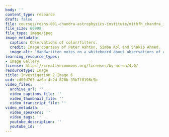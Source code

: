 ```yaml
---
body: ''
content_type: resource
draft: false
file: courses/reshs-001-chandra-astrophysics-institute/mithfh_chandra_inv2_6.jpg
file_size: 66998
file_type: image/jpeg
image_metadata:
  caption: Observations of color/filters.
  credit: Image courtesy of Peter Ashton, Simba Kol and Shakib Ahmed.
  image-alt: 'Handwritten notes on a whiteboard about observations of colors/filters. '
learning_resource_types:
- Image Gallery
license: https://creativecommons.org/licenses/by-nc-sa/4.0/
resourcetype: Image
title: Investigation 2 Image 6
uid: cd09d765-aa6a-4c2d-820b-33b7f0198c9b
video_files:
  archive_url: ''
  video_captions_file: ''
  video_thumbnail_file: ''
  video_transcript_file: ''
video_metadata:
  video_speakers: ''
  video_tags: ''
  youtube_description: ''
  youtube_id: ''
---
```

